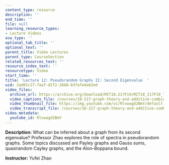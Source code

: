 ```yaml
---
content_type: resource
description: ''
end_time: ''
file: null
learning_resource_types:
- Lecture Videos
ocw_type: ''
optional_tab_title: ''
optional_text: ''
parent_title: Video Lectures
parent_type: CourseSection
related_resources_text: ''
resource_index_text: ''
resourcetype: Video
start_time: ''
title: 'Lecture 12: Pseudorandom Graphs II: Second Eigenvalue  '
uid: 2ad01c27-7aaf-d1f2-26b8-b3fafe4a62ed
video_files:
  archive_url: https://archive.org/download/MIT18.217F19/MIT18_217F19_lec12_300k.mp4
  video_captions_file: /courses/18-217-graph-theory-and-additive-combinatorics-fall-2019/534a91da413c51169e6502c99d8f24ba_Rlvwagd2BmY.vtt
  video_thumbnail_file: https://img.youtube.com/vi/Rlvwagd2BmY/default.jpg
  video_transcript_file: /courses/18-217-graph-theory-and-additive-combinatorics-fall-2019/66ec195271bf015e7ddb0a903c73cb31_Rlvwagd2BmY.pdf
video_metadata:
  youtube_id: Rlvwagd2BmY
---
```


**Description:** What can be inferred about a graph from its second eigenvalue? Professor Zhao explores the role of spectra in pseudorandom graphs. Some topics discussed are Payley graphs and Gauss sums, quasirandom Cayley graphs, and the Alon–Boppana bound.

**Instructor:** Yufei Zhao



